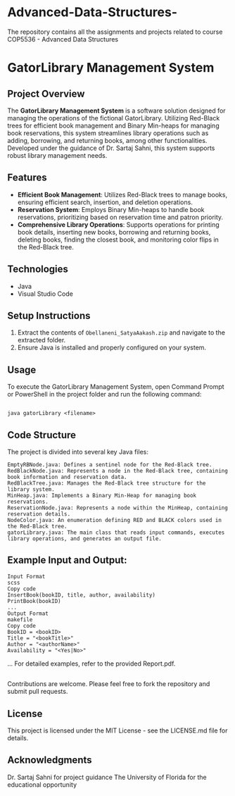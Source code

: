 # Advanced-Data-Structures-
The repository contains all the assignments and projects related to course COP5536 - Advanced Data Structures
# GatorLibrary Management System

## Project Overview
The **GatorLibrary Management System** is a software solution designed for managing the operations of the fictional GatorLibrary. Utilizing Red-Black trees for efficient book management and Binary Min-heaps for managing book reservations, this system streamlines library operations such as adding, borrowing, and returning books, among other functionalities. Developed under the guidance of Dr. Sartaj Sahni, this system supports robust library management needs.

## Features
- **Efficient Book Management**: Utilizes Red-Black trees to manage books, ensuring efficient search, insertion, and deletion operations.
- **Reservation System**: Employs Binary Min-heaps to handle book reservations, prioritizing based on reservation time and patron priority.
- **Comprehensive Library Operations**: Supports operations for printing book details, inserting new books, borrowing and returning books, deleting books, finding the closest book, and monitoring color flips in the Red-Black tree.

## Technologies
- Java
- Visual Studio Code

## Setup Instructions
1. Extract the contents of `Obellaneni_SatyaAakash.zip` and navigate to the extracted folder.
2. Ensure Java is installed and properly configured on your system.

## Usage
To execute the GatorLibrary Management System, open Command Prompt or PowerShell in the project folder and run the following command:
```

java gatorLibrary <filename>
```




## Code Structure
The project is divided into several key Java files:
```
EmptyRBNode.java: Defines a sentinel node for the Red-Black tree.
RedBlackNode.java: Represents a node in the Red-Black tree, containing book information and reservation data.
RedBlackTree.java: Manages the Red-Black tree structure for the library system.
MinHeap.java: Implements a Binary Min-Heap for managing book reservations.
ReservationNode.java: Represents a node within the MinHeap, containing reservation details.
NodeColor.java: An enumeration defining RED and BLACK colors used in the Red-Black tree.
gatorLibrary.java: The main class that reads input commands, executes library operations, and generates an output file.
```


## Example Input and Output:
```
Input Format
scss
Copy code
InsertBook(bookID, title, author, availability)
PrintBook(bookID)
...
Output Format
makefile
Copy code
BookID = <bookID>
Title = "<bookTitle>"
Author = "<authorName>"
Availability = "<Yes|No>"
```
...
For detailed examples, refer to the provided Report.pdf.


##
Contributions are welcome. Please feel free to fork the repository and submit pull requests.

## License
This project is licensed under the MIT License - see the LICENSE.md file for details.

## Acknowledgments
Dr. Sartaj Sahni for project guidance
The University of Florida for the educational opportunity
